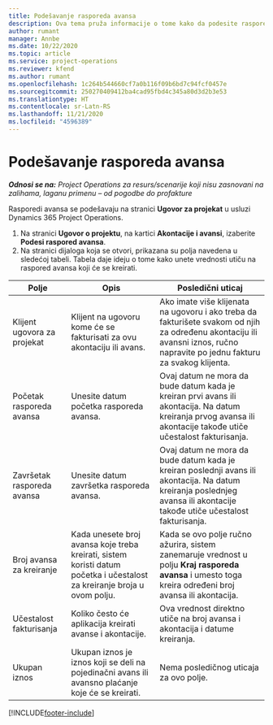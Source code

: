 ```yaml
---
title: Podešavanje rasporeda avansa
description: Ova tema pruža informacije o tome kako da podesite raspored avansa u usluzi Project Operations.
author: rumant
manager: Annbe
ms.date: 10/22/2020
ms.topic: article
ms.service: project-operations
ms.reviewer: kfend
ms.author: rumant
ms.openlocfilehash: 1c264b544660cf7a0b116f09b6bd7c94fcf0457e
ms.sourcegitcommit: 250270409412ba4cad95fbd4c345a80d3d2b3e53
ms.translationtype: HT
ms.contentlocale: sr-Latn-RS
ms.lasthandoff: 11/21/2020
ms.locfileid: "4596389"
---
```

# <a name="set-up-a-retainer-schedule"></a>Podešavanje rasporeda avansa

_**Odnosi se na:** Project Operations za resurs/scenarije koji nisu zasnovani na zalihama, laganu primenu – od pogodbe do profakture_

Rasporedi avansa se podešavaju na stranici **Ugovor za projekat** u usluzi Dynamics 365 Project Operations.

1. Na stranici **Ugovor o projektu**, na kartici **Akontacije i avansi**, izaberite **Podesi raspored avansa**.
2. Na stranici dijaloga koja se otvori, prikazana su polja navedena u sledećoj tabeli. Tabela daje ideju o tome kako unete vrednosti utiču na raspored avansa koji će se kreirati.

| Polje | Opis | Posledični uticaj |
| --- | --- | --- |
| Klijent ugovora za projekat | Klijent na ugovoru kome će se fakturisati za ovu akontaciju ili avans. | Ako imate više klijenata na ugovoru i ako treba da fakturišete svakom od njih za određenu akontaciju ili avansni iznos, ručno napravite po jednu fakturu za svakog klijenta. |
| Početak rasporeda avansa | Unesite datum početka rasporeda avansa. | Ovaj datum ne mora da bude datum kada je kreiran prvi avans ili akontacija. Na datum kreiranja prvog avansa ili akontacije takođe utiče učestalost fakturisanja. |
| Završetak rasporeda avansa | Unesite datum završetka rasporeda avansa. | Ovaj datum ne mora da bude datum kada je kreiran poslednji avans ili akontacija. Na datum kreiranja poslednjeg avansa ili akontacije takođe utiče učestalost fakturisanja. |
| Broj avansa za kreiranje | Kada unesete broj avansa koje treba kreirati, sistem koristi datum početka i učestalost za kreiranje broja u ovom polju. | Kada se ovo polje ručno ažurira, sistem zanemaruje vrednost u polju **Kraj rasporeda avansa** i umesto toga kreira određeni broj avansa ili akontacija. |
| Učestalost fakturisanja | Koliko često će aplikacija kreirati avanse i akontacije. | Ova vrednost direktno utiče na broj avansa i akontacija i datume kreiranja. |
| Ukupan iznos | Ukupan iznos je iznos koji se deli na pojedinačni avans ili avansno plaćanje koje će se kreirati. | Nema posledičnog uticaja za ovo polje. |


[!INCLUDE[footer-include](../../includes/footer-banner.md)]